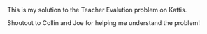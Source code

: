 This is my solution to the Teacher Evalution problem on Kattis.

Shoutout to Collin and Joe for helping me understand the problem!
